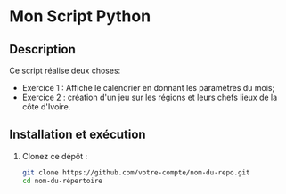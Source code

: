 # Mon Script Python

## Description
Ce script réalise deux choses:
- Exercice 1 : Affiche le calendrier en donnant les paramètres du mois;
- Exercice 2 : création d'un jeu sur les régions et leurs chefs lieux de la côte d'Ivoire.

## Installation et exécution
1. Clonez ce dépôt :
   ```bash
   git clone https://github.com/votre-compte/nom-du-repo.git
   cd nom-du-répertoire 
